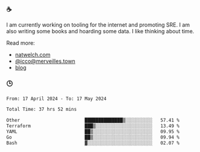 ### ☕

I am currently working on tooling for the internet and promoting SRE. I am also writing some books and hoarding some data. I like thinking about time. 

Read more:

 - [natwelch.com](https://natwelch.com)
 - [@icco@merveilles.town](https://merveilles.town/@icco)
 - [blog](https://writing.natwelch.com)

### 🕒

<!--START_SECTION:waka-->

```txt
From: 17 April 2024 - To: 17 May 2024

Total Time: 37 hrs 52 mins

Other                        ██████████████▒░░░░░░░░░░   57.41 %
Terraform                    ███▒░░░░░░░░░░░░░░░░░░░░░   13.49 %
YAML                         ██▒░░░░░░░░░░░░░░░░░░░░░░   09.95 %
Go                           ██▒░░░░░░░░░░░░░░░░░░░░░░   09.94 %
Bash                         ▓░░░░░░░░░░░░░░░░░░░░░░░░   02.07 %
```

<!--END_SECTION:waka-->
